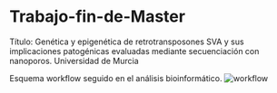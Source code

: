 # Trabajo-fin-de-Master
Título: Genética y epigenética de retrotransposones SVA y sus implicaciones patogénicas evaluadas mediante secuenciación con nanoporos. 
Universidad de Murcia 

Esquema workflow seguido en el análisis bioinformático.
![workflow](https://github.com/evalopezf/Trabajo_fin_de_Master/assets/153935665/3a3ea4fc-6e45-4cac-af12-fcf11906977d)
